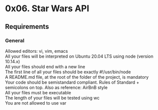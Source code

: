 # 0x06. Star Wars API

## Requirements

### General

Allowed editors: vi, vim, emacs  
All your files will be interpreted on Ubuntu 20.04 LTS using node (version 10.14.x)  
All your files should end with a new line  
The first line of all your files should be exactly #!/usr/bin/node  
A README.md file, at the root of the folder of the project, is mandatory  
Your code should be semistandard compliant. Rules of Standard + semicolons on top. Also as reference: AirBnB style  
All your files must be executable  
The length of your files will be tested using wc  
You are not allowed to use var  
